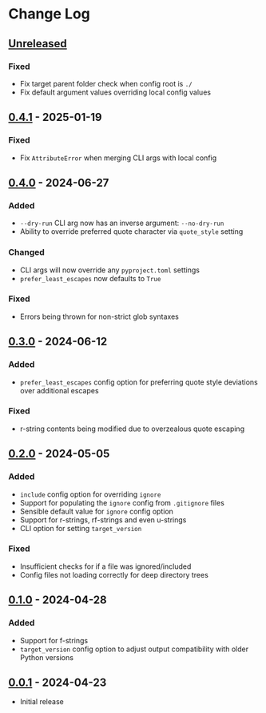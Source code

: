# Change Log

## [Unreleased]

### Fixed

- Fix target parent folder check when config root is `./`
- Fix default argument values overriding local config values

## [0.4.1] - 2025-01-19

### Fixed

- Fix `AttributeError` when merging CLI args with local config

## [0.4.0] - 2024-06-27


### Added

- `--dry-run` CLI arg now has an inverse argument: `--no-dry-run`
- Ability to override preferred quote character via `quote_style` setting

### Changed

- CLI args will now override any `pyproject.toml` settings
- `prefer_least_escapes` now defaults to `True`

### Fixed

- Errors being thrown for non-strict glob syntaxes


## [0.3.0] - 2024-06-12

### Added

- `prefer_least_escapes` config option for preferring quote style deviations over additional escapes

### Fixed

- r-string contents being modified due to overzealous quote escaping

## [0.2.0] - 2024-05-05

### Added

- `include` config option for overriding `ignore`
- Support for populating the `ignore` config from `.gitignore` files
- Sensible default value for `ignore` config option
- Support for r-strings, rf-strings and even u-strings
- CLI option for setting `target_version`

### Fixed

- Insufficient checks for if a file was ignored/included
- Config files not loading correctly for deep directory trees

## [0.1.0] - 2024-04-28

### Added

- Support for f-strings
- `target_version` config option to adjust output compatibility with older Python versions

## [0.0.1] - 2024-04-23

- Initial release


[unreleased]: https://github.com/Crozzers/string-fixer/compare/lib/0.4.1...HEAD
[0.4.1]: https://github.com/Crozzers/string-fixer/compare/lib/0.4.0...lib/0.4.1
[0.4.0]: https://github.com/Crozzers/string-fixer/compare/lib/0.3.0...lib/0.4.0
[0.3.0]: https://github.com/Crozzers/string-fixer/compare/lib/0.2.0...lib/0.3.0
[0.2.0]: https://github.com/Crozzers/string-fixer/compare/lib/0.1.0...lib/0.2.0
[0.1.0]: https://github.com/Crozzers/string-fixer/compare/lib/0.0.1...lib/0.1.0
[0.0.1]: https://github.com/Crozzers/string-fixer/releases/tag/lib/0.0.1
